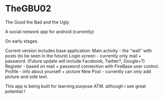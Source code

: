 # TheGBU02

The Good the Bad and the Ugly

A social network app for android (currently)

On early stages.

Current version includes base application:
Main activity - the "wall" with posts (to be seen in the future)
Login screen - currently only mail + password. (Future update will include Facebook, Twitter?, Google+?)
Register - based on mail + password connection with FireBase user control.
Profile - info about yourself + picture
New Post - currently can only add picture and side text.

This app is being built for learning purpose ATM. although  i see great potential !
